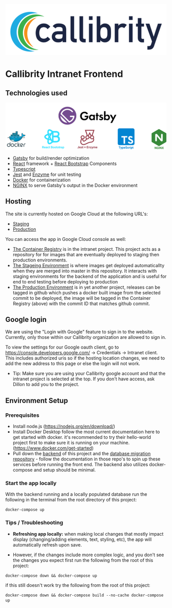 ![Callibrity Logo](/screenshots/CallibrityLogoNavy.png)
# Callibrity Intranet Frontend

## Technologies used
![GitHub Logo](/screenshots/StackOverview.png)
- [Gatsby](https://www.gatsbyjs.com/docs/) for build/render optimization
- [React](https://reactjs.org/docs/hello-world.html) framework + [React Bootstrap](https://react-bootstrap.github.io/getting-started/introduction) Components
- [Typescript](https://www.typescriptlang.org/docs)
- [Jest](https://jestjs.io/docs/en/getting-started) and [Enzyme](https://www.npmjs.com/package/enzyme) for unit testing
- [Docker](https://docs.docker.com/) for containerization
- [NGINX](https://docs.nginx.com/) to serve Gatsby's output in the Docker environment

## Hosting
The site is currently hosted on Google Cloud at the following URL's: 


- [Staging](https://intranet-app-uxl72aopia-uk.a.run.app)
- [Production](https://intranet-app-yygv4n2zyq-uk.a.run.app)


You can access the app in Google Cloud console as well:
- [The Container Registry](https://console.cloud.google.com/gcr/images/intranet-277714/GLOBAL/intranet-app?project=intranet-277714&gcrImageListsize=30) is in the intranet project. This project acts as a repository for for images that are eventually deployed to staging then production environments.
- [The Stageing Environment](https://console.cloud.google.com/run?organizationId=876666147511&project=intranet-staging-285714) is where images get deployed automaticallty when they are merged into master in this repository. It interacts with staging environments for the backend of the application and is useful for end to end testing before deploying to production
- [The Production Environment](https://console.cloud.google.com/run?project=intranet-production-285714) is in yet another project, releases can be tagged in github which pushes a docker built image from the selected commit to be deployed, the image will be tagged in the Container Registry (above) with the commit ID that matches github commit.

## Google login
We are using the "Login with Google" feature to sign in to the website. Currently, only those within our Callibrity organization are allowed to sign in. 

To view the settings for our Google oauth client, go to https://console.developers.google.com/ \-> Credentials \-> Intranet client. This includes authorized uris so if the hosting location changes, we need to add the new address to this page or else the login will not work.
- Tip: Make sure you are using your Callibrity google account and that the intranet project is selected at the top. If you don't have access, ask Dillon to add you to the project.

## Environment Setup
### Prerequisites
- Install node.js (https://nodejs.org/en/download/)
- Install Docker Desktop 
follow the most current documentation here to get started with docker.
it's recommended to try their hello-world project first to make sure it is running on your machine.
(https://www.docker.com/get-started)
- Pull down the [backend](https://github.com/callibrity/ETT-Backend) of this project and the [database migration repository](https://github.com/callibrity/ETT_Database) - follow the documentation in those repo's to spin up these services before running the front end. The backend also utilizes docker-compose and setup should be minimal.

### Start the app locally
With the backend running and a locally populated database run the following in the terminal from the root directory of this project:

```
docker-compose up
```

### Tips / Troubleshooting
- **Refreshing app locally:** when making local changes that mostly impact display (changing/adding elements, text, styling, etc), the app will automatically refresh upon save. 

- However, if the changes include more complex logic, and you don't see the changes you expect first run the following from the root of this project:

```
docker-compose down && docker-compose up
```

if this still doesn't work try the following from the root of this project:

```
docker-compose down && docker-compose build --no-cache docker-compose up
```